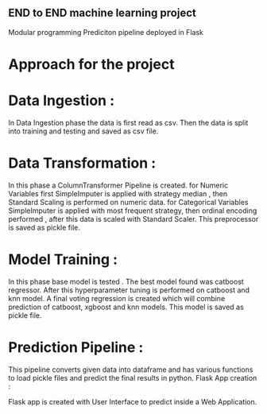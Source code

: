 ## END to END machine learning project

Modular programming 
Prediciton pipeline deployed in Flask

# Approach for the project
# Data Ingestion :

In Data Ingestion phase the data is first read as csv.
Then the data is split into training and testing and saved as csv file.
# Data Transformation :

In this phase a ColumnTransformer Pipeline is created.
for Numeric Variables first SimpleImputer is applied with strategy median , then Standard Scaling is performed on numeric data.
for Categorical Variables SimpleImputer is applied with most frequent strategy, then ordinal encoding performed , after this data is scaled with Standard Scaler.
This preprocessor is saved as pickle file.
# Model Training :

In this phase base model is tested . The best model found was catboost regressor.
After this hyperparameter tuning is performed on catboost and knn model.
A final voting regression is created which will combine prediction of catboost, xgboost and knn models.
This model is saved as pickle file.
# Prediction Pipeline :

This pipeline converts given data into dataframe and has various functions to load pickle files and predict the final results in python.
Flask App creation :

Flask app is created with User Interface to predict inside a Web Application.
